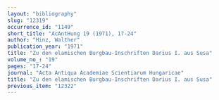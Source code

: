 ```yaml
---
layout: "bibliography"
slug: "12319"
occurrence_id: "1149"
short_title: "AcAntHung 19 (1971), 17-24"
author: "Hinz, Walther"
publication_year: "1971"
title: "Zu den elamischen Burgbau-Inschriften Darius I. aus Susa"
volume_no_: "19"
pages: "17-24"
journal: "Acta Antiqua Academiae Scientiarum Hungaricae"
title: "Zu den elamischen Burgbau-Inschriften Darius I. aus Susa"
previous_item: "12322"
---
```

